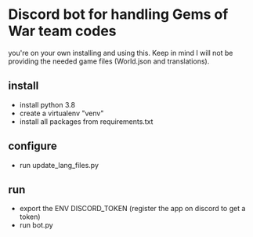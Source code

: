 # Discord bot for handling Gems of War team codes

you're on your own installing and using this.
Keep in mind I will not be providing the needed game files (World.json and translations).

## install
* install python 3.8
* create a virtualenv "venv"
* install all packages from requirements.txt

## configure
* run update_lang_files.py

## run
* export the ENV DISCORD_TOKEN (register the app on discord to get a token)
* run bot.py
